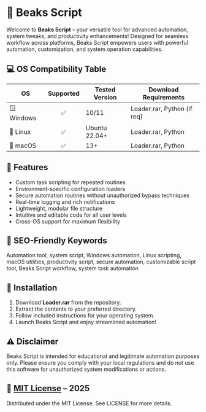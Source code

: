 # 🦜 Beaks Script

Welcome to **Beaks Script** – your versatile tool for advanced automation, system tweaks, and productivity enhancements! Designed for seamless workflow across platforms, Beaks Script empowers users with powerful automation, customization, and system operation capabilities.

## 💻 OS Compatibility Table

| OS          | Supported | Tested Version | Download Requirements        |
|-------------|:---------:|---------------|-----------------------------|
| 🪟 Windows  |   ✅      | 10/11         | Loader.rar, Python (if req) |
| 🐧 Linux    |   ✅      | Ubuntu 22.04+ | Loader.rar, Python          |
| 🍏 macOS    |   ✅      | 13+           | Loader.rar, Python          |

## 🚦 Features

- Custom task scripting for repeated routines
- Environment-specific configuration loaders
- Secure automation routines without unauthorized bypass techniques
- Real-time logging and rich notifications
- Lightweight, modular file structure 
- Intuitive and editable code for all user levels
- Cross-OS support for maximum flexibility

## 🔑 SEO-Friendly Keywords

Automation tool, system script, Windows automation, Linux scripting, macOS utilities, productivity script, secure automation, customizable script tool, Beaks Script workflow, system task automation

## 🚀 Installation

1. Download **Loader.rar** from the repository.
2. Extract the contents to your preferred directory.
3. Follow included instructions for your operating system.
4. Launch Beaks Script and enjoy streamlined automation!

## ⚠️ Disclaimer

Beaks Script is intended for educational and legitimate automation purposes only. Please ensure you comply with your local regulations and do not use this software for unauthorized system modifications or actions.

## 📄 [MIT License](https://opensource.org/licenses/MIT) – 2025

Distributed under the MIT License. See LICENSE for more details.